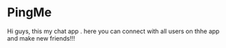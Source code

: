 # PingMe

Hi guys, this my chat app . here you can connect with all users on thhe app and make new friends!!!
